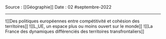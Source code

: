 Source : [[Géographie]]
Date : 02 #septembre-2022
***
![[Des politiques européennes entre compétitivité et cohésion des territoires]]
![[L_UE, un espace plus ou moins ouvert sur le monde]]
![[La France  des dynamiques différenciés des territoires transfrontaliers]]